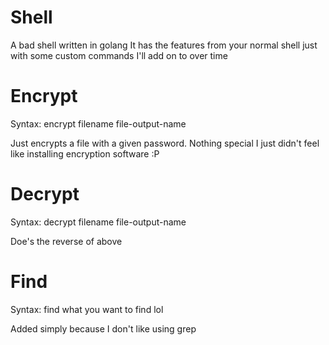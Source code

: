 # Shell
A bad shell written in golang
It has the features from your normal shell just with some custom commands I'll add on to over time

# Encrypt
Syntax: encrypt filename file-output-name

Just encrypts a file with a given password. Nothing special I just didn't feel like installing encryption software :P

# Decrypt
Syntax: decrypt filename file-output-name

Doe's the reverse of above

# Find
Syntax: find what you want to find lol

Added simply because I don't like using grep
